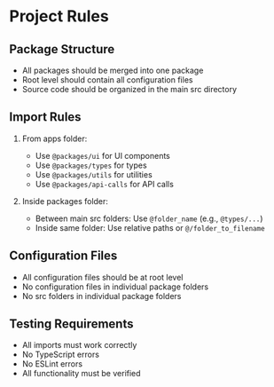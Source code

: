 # Project Rules

## Package Structure
- All packages should be merged into one package
- Root level should contain all configuration files
- Source code should be organized in the main src directory

## Import Rules
1. From apps folder:
   - Use `@packages/ui` for UI components
   - Use `@packages/types` for types
   - Use `@packages/utils` for utilities
   - Use `@packages/api-calls` for API calls

2. Inside packages folder:
   - Between main src folders: Use `@folder_name` (e.g., `@types/...`)
   - Inside same folder: Use relative paths or `@/folder_to_filename`

## Configuration Files
- All configuration files should be at root level
- No configuration files in individual package folders
- No src folders in individual package folders

## Testing Requirements
- All imports must work correctly
- No TypeScript errors
- No ESLint errors
- All functionality must be verified
